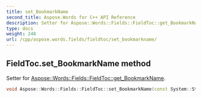 ```yaml
---
title: set_BookmarkName
second_title: Aspose.Words for C++ API Reference
description: Setter for Aspose::Words::Fields::FieldToc::get_BookmarkName. 
type: docs
weight: 248
url: /cpp/aspose.words.fields/fieldtoc/set_bookmarkname/
---
```

## FieldToc.set_BookmarkName method


Setter for [Aspose::Words::Fields::FieldToc::get_BookmarkName](../get_bookmarkname/).

```cpp
void Aspose::Words::Fields::FieldToc::set_BookmarkName(const System::String &value)
```

